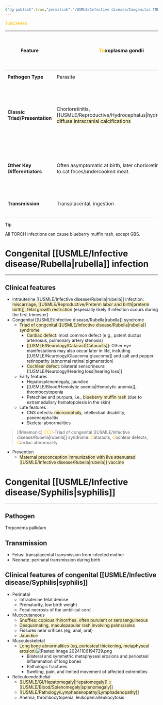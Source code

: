 ```yaml
---
{"dg-publish":true,"permalink":"/USMLE/Infective disease/Congenital TORCH infections/","tags":["t1"]}
---
```


<font color="#ffc000">ToRCHHeS</font>

| Feature                        | <font color="#ffc000">To</font>xoplasma gondii                                                                             | <font color="#ffc000">R</font>ubella                                              | <font color="#ffc000">C</font>ytomegalovirus ([[USMLE/Infective disease/Cytomegalovirus infection\|CMV]])                                                                         | <font color="#ffc000">H</font>IV                                                                | <font color="#ffc000">H</font>SV-2                                                                      | <font color="#ffc000">S</font>yphilis                                                                                                                                                                          | [[USMLE/Infective disease/Streptococcus\|USMLE/Infective disease/Streptococcus]] ([[USMLE/Reproductive/Group B streptococcus screening and prophylaxis\|GBS]])                                                                                                                                          |
| ------------------------------ | -------------------------------------------------------------------------------------------------------------------------- | --------------------------------------------------------------------------------- | --------------------------------------------------------------------------------------------------------------------------------------------------------- | ----------------------------------------------------------------------------------------------- | ------------------------------------------------------------------------------------------------------- | -------------------------------------------------------------------------------------------------------------------------------------------------------------------------------------------------------------- | ------------------------------------------------------------------------------------------------------------------------------------------------------------ |
| **Pathogen Type**              | Parasite                                                                                                                   | Virus                                                                             | Virus (Herpesvirus)                                                                                                                                       | Virus (Retrovirus)                                                                              | Virus (<font color="#ffc000">He</font>rpesvirus)                                                        | Bacterium (*Treponema pallidum*)                                                                                                                                                                               | Bacterium (*Streptococcus agalactiae*)                                                                                                                       |
| **Classic Triad/Presentation** | Chorioretinitis, [[USMLE/Reproductive/Hydrocephalus\|hydrocephalus]], <span style="background:rgba(240, 200, 0, 0.2)">diffuse intracranial calcifications</span> | [[USMLE/Neurology/Cataract\|Cataracts]], heart defects, sensorineural [[USMLE/Neurology/Hearing loss\|hearing loss]]                              | *No classic triad*, but <span style="background:rgba(240, 200, 0, 0.2)">periventricular calcifications</span>, microcephaly, and SNHL are characteristic. | *No classic triad*; failure to thrive, recurrent infections, and developmental delay are common | *No classic triad*; skin/mucous membrane lesions, encephalitis, or disseminated infection characterize. | <span style="background:rgba(240, 200, 0, 0.2)">Early: "Snuffles," rash, bone lesions, [[USMLE/Pathology/Lymphadenopathy\|lymphadenopathy]] and hepatosplenomegaly</span>; Late: Hutchinson teeth, interstitial [[USMLE/MSK/Keratitis\|keratitis]], saddle nose, saber shins | Early-onset: Respiratory distress, [[USMLE/Infective disease/Sepsis\|sepsis]], [[USMLE/Respiratory/Pneumonia\|pneumonia]], [[USMLE/Infective disease/Meningitis\|meningitis]] (within first week, usually <24 hrs); Late-onset: Bacteremia, [[USMLE/Infective disease/Meningitis\|meningitis]] (after first week) |
| **Other Key Differentiators**  | Often asymptomatic at birth, later chorioretinitis. Linked to cat feces/undercooked meat.                                  | "Blueberry muffin" rash, often mild maternal illness. Preventable by MMR vaccine. | Most common congenital viral infection. [[USMLE/Neurology/Hearing loss\|Hearing loss]] can be late-onset.                                                                                   | Opportunistic infections are a hallmark. ART is crucial for prevention.                         | Vesicular lesions (but not always present). Often acquired *during birth*.                              | Multisystem; early/late manifestations differ. Penicillin is treatment.                                                                                                                                        | Leading cause of neonatal [[USMLE/Infective disease/Sepsis\|sepsis]]/[[USMLE/Infective disease/Meningitis\|meningitis]]. Maternal colonization is key risk factor. Intrapartum [[USMLE/Pharmacology/Antibiotics\|antibiotics]] prevent early-onset disease.                  |
| **Transmission**               | Transplacental, ingestion                                                                                                  | Transplacental, respiratory                                                       | Transplacental, body fluids                                                                                                                               | Transplacental, birth, [[USMLE/Reproductive/Infant nutrition and breastfeeding\|breastfeeding]]                                                            | Primarily during birth                                                                                  | Transplacental, birth                                                                                                                                                                                          | Vertical transmission during birth (primarily), ascending infection, rarely nosocomial/community-acquired (late-onset)                                       |


>[!tip] 
>All TORCH infections can cause blueberry muffin rash, except GBS.


# Congenital [[USMLE/Infective disease/Rubella\|rubella]] infection
---
## Clinical features
- Intrauterine [[USMLE/Infective disease/Rubella\|rubella]] infection: <span style="background:rgba(240, 200, 0, 0.2)">miscarriage, [[USMLE/Reproductive/Preterm labor and birth\|preterm birth]], fetal growth restriction</span> (especially likely if infection occurs during the first trimester)
- Congenital [[USMLE/Infective disease/Rubella\|rubella]] syndrome 
	- <span style="background:rgba(240, 200, 0, 0.2)">Triad of congenital [[USMLE/Infective disease/Rubella\|rubella]] syndrome</span>
		- <span style="background:rgba(240, 200, 0, 0.2)">Cardiac defect</span>: most common defect (e.g., patent ductus arteriosus, pulmonary artery stenosis)
		- <span style="background:rgba(240, 200, 0, 0.2)">[[USMLE/Neurology/Cataract\|Cataracts]]</span>: Other eye manifestations may also occur later in life, including [[USMLE/Neurology/Glaucoma\|glaucoma]] and salt and pepper retinopathy (abnormal retinal pigmentation)
		- <span style="background:rgba(240, 200, 0, 0.2)">Cochlear defect</span>: bilateral sensorineural [[USMLE/Neurology/Hearing loss\|hearing loss]]
	- Early features
		- Hepatosplenomegaly, jaundice
		- [[USMLE/Blood/Hemolytic anemia\|Hemolytic anemia]], thrombocytopenia
		- Petechiae and purpura, i.e., <span style="background:rgba(240, 200, 0, 0.2)">blueberry muffin rash</span> (due to extramedullary hematopoiesis in the skin)
	- Late features
		- CNS defects: <span style="background:rgba(240, 200, 0, 0.2)">microcephaly</span>, intellectual disability, panencephalitis
		- Skeletal abnormalities

>[!Mnemonic] 
><font color="#ffc000">CCC</font>-Triad of congenital [[USMLE/Infective disease/Rubella\|rubella]] syndrome: <font color="#ffc000">C</font>ataracts, <font color="#ffc000">C</font>ochlear defects, <font color="#ffc000">C</font>ardiac abnormality
- Prevention
	- <span style="background:rgba(240, 200, 0, 0.2)">Maternal preconception immunization with live attenuated [[USMLE/Infective disease/Rubella\|rubella]] vaccine</span>

# Congenital [[USMLE/Infective disease/Syphilis\|syphilis]]
---
## Pathogen
Treponema pallidum
## Transmission
- Fetus: transplacental transmission from infected mother
- Neonate: perinatal transmission during birth
## Clinical features of congenital [[USMLE/Infective disease/Syphilis\|syphilis]]
- Perinatal
	- Intrauterine fetal demise
	- Prematurity, low birth weight
	- Focal necrosis of the umbilical cord
- Mucocutaneous
	- <span style="background:rgba(240, 200, 0, 0.2)">Snuffles: copious rhinorrhea, often purulent or serosanguineous</span>
	- <span style="background:rgba(240, 200, 0, 0.2)">Desquamating, maculopapular rash involving palms/soles</span>
	- Fissures near orifices (eg, anal, oral)
	- <span style="background:rgba(240, 200, 0, 0.2)">Jaundice</span>
- Musculoskeletal
	- <span style="background:rgba(240, 200, 0, 0.2)">Long bone abnormalities (eg, periosteal thickening, metaphyseal erosion)</span>![Pasted image 20241106194729.png](/img/user/appendix/Pasted%20image%2020241106194729.png)
		- Bilateral and symmetric metaphyseal erosions and periosteal inflammation of long bones
		- Pathologic fractures
		- Swelling, pain, and limited movement of affected extremities
- Reticuloendothelial
	- <span style="background:rgba(240, 200, 0, 0.2)">[[USMLE/GI/Hepatomegaly\|Hepatomegaly]] ± [[USMLE/Blood/Splenomegaly\|splenomegaly]]</span>
	- <span style="background:rgba(240, 200, 0, 0.2)">[[USMLE/Pathology/Lymphadenopathy\|Lymphadenopathy]]</span>
	- Anemia, thrombocytopenia, leukopenia/leukocytosis
